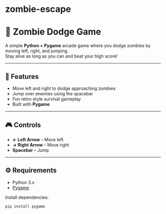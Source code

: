 # zombie-escape

# 🧟 Zombie Dodge Game

A simple **Python + Pygame** arcade game where you dodge zombies by moving left, right, and jumping.  
Stay alive as long as you can and beat your high score!

---

## 📌 Features
- Move left and right to dodge approaching zombies  
- Jump over enemies using the spacebar  
- Fun retro-style survival gameplay  
- Built with **Pygame**

---

## 🎮 Controls
- **← Left Arrow** – Move left  
- **→ Right Arrow** – Move right  
- **Spacebar** – Jump  

---

## ⚙️ Requirements
- Python 3.x  
- [Pygame](https://www.pygame.org/)  

Install dependencies:
```bash
pip install pygame
